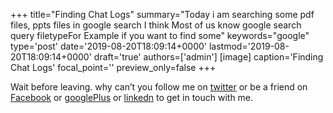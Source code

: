 +++
title="Finding Chat Logs"
summary="Today i am searching some pdf files, ppts files in google search I think Most of us know google search query filetypeFor Example if you want to find some"
keywords="google"
type='post'
date='2019-08-20T18:09:14+0000'
lastmod='2019-08-20T18:09:14+0000'
draft='true'
authors=['admin']
[image]
caption='Finding Chat Logs'
focal_point=''
preview_only=false
+++










Wait before leaving.
why can’t you follow me on <a href="https://twitter.com/arungudelli" target="_blank">twitter</a> or be a friend on <a href="https://www.facebook.com/gudelliArun" target="_blank">Facebook</a> or <a href="https://plus.google.com/+ArunkumarGudelli" target="_blank">googlePlus</a> or <a href="https://www.linkedin.com/in/arungudelli/" target="_blank">linkedn</a> to get in touch with me.







